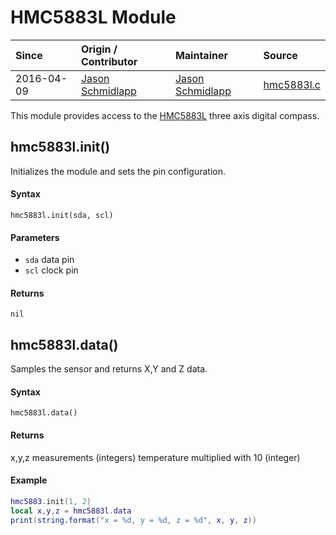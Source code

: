 # HMC5883L Module
| Since  | Origin / Contributor  | Maintainer  | Source  |
| :----- | :-------------------- | :---------- | :------ |
| 2016-04-09 | [Jason Schmidlapp](https://github.com/jschmidlapp) | [Jason Schmidlapp](https://github.com/jschmidlapp) | [hmc5883l.c](../../../app/modules/hmc5883l.c)|


This module provides access to the [HMC5883L](https://www.adafruit.com/datasheets/HMC5883L_3-Axis_Digital_Compass_IC.pdf) three axis digital compass.

## hmc5883l.init()
Initializes the module and sets the pin configuration.

#### Syntax
`hmc5883l.init(sda, scl)`

#### Parameters
- `sda` data pin
- `scl` clock pin

#### Returns
`nil`

## hmc5883l.data()
Samples the sensor and returns X,Y and Z data.

#### Syntax
`hmc5883l.data()`

#### Returns
x,y,z measurements (integers)
temperature multiplied with 10 (integer)

#### Example
```lua
hmc5883.init(1, 2)
local x,y,z = hmc5883l.data
print(string.format("x = %d, y = %d, z = %d", x, y, z))
```